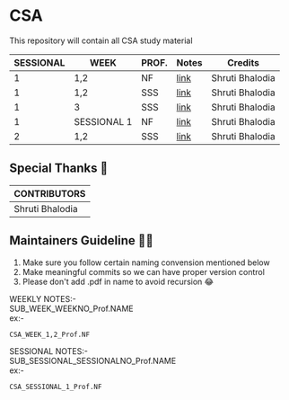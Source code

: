 # CSA
This repository will contain all CSA study material


| SESSIONAL | WEEK | PROF. | Notes | Credits |
| --- | --- | --- | --- | --- |
| 1| 1,2| NF|[link](./CSA_WEEK_1,2_Prof.NF.pdf) | Shruti Bhalodia |
| 1| 1,2| SSS|[link](./CSA_WEEK_1,2_Prof.SSS.pdf)| Shruti Bhalodia |
| 1| 3| SSS|[link](./CSA_WEEK_3_Prof.SSS.pdf)| Shruti Bhalodia |
| 1|SESSIONAL 1| NF|[link](./CSA_SESSIONAL_1_Prof.NF.pdf)|Shruti Bhalodia|
| 2| 1,2| SSS|[link](./CSA_SESSIONAL_2_WEEK_1,2_Prof.SSS.pdf.pdf)|Shruti Bhalodia|
## Special Thanks 🙏
| CONTRIBUTORS |
| --- |
| Shruti Bhalodia |

## Maintainers Guideline 👨‍💻
1. Make sure you follow certain naming convension mentioned below
2. Make meaningful commits so we can have proper version control
3. Please don't add  .pdf  in name to avoid recursion 😂

WEEKLY NOTES:-<br>
SUB_WEEK_WEEKNO_Prof.NAME
<br>ex:-
```
CSA_WEEK_1,2_Prof.NF
```

SESSIONAL NOTES:-<br>
SUB_SESSIONAL_SESSIONALNO_Prof.NAME
<br>ex:-

```
CSA_SESSIONAL_1_Prof.NF
```
